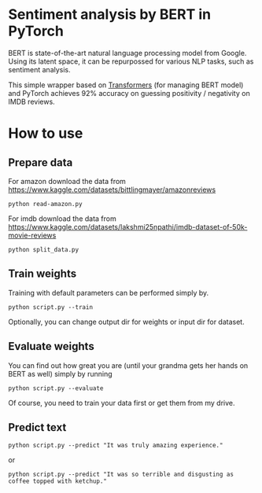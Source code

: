 # Sentiment analysis by BERT in PyTorch
BERT is state-of-the-art natural language processing model from Google. Using its latent space, it can be repurpossed for various NLP tasks, such as sentiment analysis.

This simple wrapper based on [Transformers](https://github.com/huggingface/transformers) (for managing BERT model) and PyTorch achieves 92% accuracy on guessing positivity / negativity on IMDB reviews.

# How to use

## Prepare data

For amazon
download the data from https://www.kaggle.com/datasets/bittlingmayer/amazonreviews

`python read-amazon.py`

For imdb
download the data from https://www.kaggle.com/datasets/lakshmi25npathi/imdb-dataset-of-50k-movie-reviews

`python split_data.py`


## Train weights

Training with default parameters can be performed simply by.

`python script.py --train`

Optionally, you can change output dir for weights or input dir for dataset.

## Evaluate weights

You can find out how great you are (until your grandma gets her hands on BERT as well) simply by running

`python script.py --evaluate`

Of course, you need to train your data first or get them from my drive.

## Predict text

`python script.py --predict "It was truly amazing experience."`

or

`python script.py --predict "It was so terrible and disgusting as coffee topped with ketchup."`
